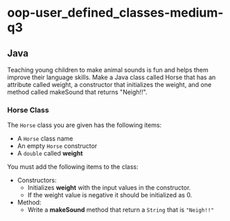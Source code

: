 # oop-user_defined_classes-medium-q3

## Java

Teaching young children to make animal sounds is fun and helps them 
improve their language skills. Make a Java class called Horse
that has an attribute called weight, a constructor that 
initializes the weight, and one method called makeSound 
that returns "Neigh!!".



### Horse Class

The `Horse` class you are given has the following items:

- A `Horse` class name
- An empty `Horse` constructor 
- A `double` called **weight**

You must add the following items to the class:

- Constructors:
    - Initializes **weight**
      with the input values in the constructor.
    - If the weight value is negative it should be initialized as 0.
- Method:
    - Write a **makeSound** method that return a `String` that
  is `"Neigh!!"`